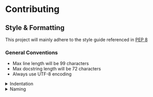 # Contributing

## Style & Formatting
This project will mainly adhere to the style guide referenced in [PEP 8](https://peps.python.org/pep-0008/#naming-conventions)

### General Conventions
* Max line length will be 99 characters
* Max docstring length will be 72 characters
* Always use UTF-8 encoding

<details>
  <summary>Indentation</summary>
  
  ### Indentation
  This project will use 4 **spaces** (not tabs) for indentation level
  ```python
  def some_function():
      some_value_one = 1
      some_value_two = 2
      return some_value_one + some_value_two
  ```
  Method parameters and function arguments will align with the opening delimiter when the line would otherwise be too long
  ```python
  # method signature fits on one line
  def short_method(some_param):
      # ...do something in method
  
  # method signature too long to fit on one line
  # align parameters with opening parenthesis
  def long_method(param_one, param_two, param_three
                  param_four, param_five, param_six):
      # ...do something in method
  
  # method call too long to fit on one line
  # align arguments with opening parenthesis
  long_method(arg_one, arg_two, arg_three, arg_four
              arg_five, arg_six)
  
  ```
  Long conditional statements will follow similar conventions to method signatures where continuations are aligned with the opening delimiter. Any operators will remain at the end of the previous line.
  ```python
  # 'and' operator remains on the previous line
  if (some_boolean_value and
      some_other_boolean_value):
  ```
  Objects that are multiline will have the closing delimiter align with the beginning line of the construct
  ```python
  # closing square bracket lines up with array declaration
  my_arr = [
      1, 2, 3,
      4, 5, 6,
  ]
  
  # closing curly bracket lines up with dictionary declaration
  my_dict = {
      "key1": "value1",
      "key2": "value2",
  }
  ```
</details>

<details>
  <summary>Naming</summary>
  
  ## Naming
  Abbreviations **should be avoided** wherever possible. Being explicit will improve readability for onboarding contributors 
  ```python
  # avoid
  def test_throws_val_err_on_bad_input():
  
  # non-abbreviated
  def test_throws_value_error_when_given_wrong_input_type():
  ```
  When naming modules, use all lowercase characters and underscores if necessary
  ```
  my_module.py
  ```
  When naming packages, use all lowercase characters and *avoid* underscores if possible
  ```
  mypackage
  ```
  
</details>
